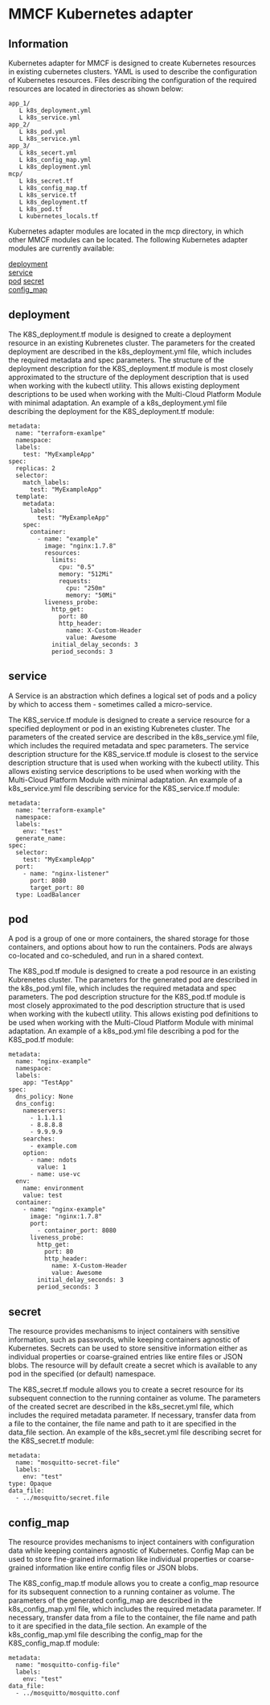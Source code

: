 # MMCF Kubernetes adapter
## Information

Kubernetes adapter for MMCF is designed to create Kubernetes resources in existing cubernetes clusters.
YAML is used to describe the configuration of Kubernetes resources. Files describing the configuration of the
required resources are located in directories as shown below:
```yamlex
app_1/
   L k8s_deployment.yml
   L k8s_service.yml
app_2/
   L k8s_pod.yml
   L k8s_service.yml
app_3/
   L k8s_secert.yml
   L k8s_config_map.yml
   L k8s_deployment.yml
mcp/
   L k8s_secret.tf
   L k8s_config_map.tf
   L k8s_service.tf
   L k8s_deployment.tf
   L k8s_pod.tf
   L kubernetes_locals.tf
```
Kubernetes adapter modules are located in the mcp directory, in which other MMCF modules can be located.
The following Kubernetes adapter modules are currently available:

[deployment](#deployment)  
[service](#service)     
[pod](#pod)
[secret](#secret)  
[config_map](#config_map)  

## deployment

The K8S_deployment.tf module is designed to create a deployment resource in an existing Kubrenetes cluster.
The parameters for the created deployment are described in the k8s_deployment.yml file, which includes
the required metadata and spec parameters.
The structure of the deployment description for the K8S_deployment.tf module is most closely approximated
to the structure of the deployment description that is used when working with the kubectl utility.
This allows existing deployment descriptions to be used when working with the Multi-Cloud Platform Module with minimal adaptation.
An example of a k8s_deployment.yml file describing the deployment for the K8S_deployment.tf module:

```yamlex
metadata:
  name: "terraform-examlpe"
  namespace:
  labels:
    test: "MyExampleApp"
spec:
  replicas: 2
  selector:
    match_labels:
      test: "MyExampleApp"
  template:
    metadata:
      labels:
        test: "MyExampleApp"
    spec:
      container:
        - name: "example"
          image: "nginx:1.7.8"
          resources:
            limits:
              cpu: "0.5"
              memory: "512Mi"
              requests:
                cpu: "250m"
                memory: "50Mi"
          liveness_probe:
            http_get:
              port: 80
              http_header:
                name: X-Custom-Header
                value: Awesome
            initial_delay_seconds: 3
            period_seconds: 3
```

## service

A Service is an abstraction which defines a logical set of pods and a policy by which to access them - sometimes called a micro-service.

The K8S_service.tf module is designed to create a service resource for a specified deployment or pod in an existing Kubrenetes cluster.
The parameters of the created service are described in the k8s_service.yml file, which includes the required metadata and spec parameters.
The service description structure for the K8S_service.tf module is closest to the service description
structure that is used when working with the kubectl utility.
This allows existing service descriptions to be used when working with the
Multi-Cloud Platform Module with minimal adaptation.
An example of a k8s_service.yml file describing service for the K8S_service.tf module:

```yamlex
metadata:
  name: "terraform-example"
  namespace:
  labels:
    env: "test"
  generate_name:
spec:
  selector:
    test: "MyExampleApp"
  port:
    - name: "nginx-listener"
      port: 8080
      target_port: 80
  type: LoadBalancer

```

## pod

A pod is a group of one or more containers, the shared storage for those containers, and options about how to run the containers.
Pods are always co-located and co-scheduled, and run in a shared context.

The K8S_pod.tf module is designed to create a pod resource in an existing Kubrenetes cluster.
The parameters for the generated pod are described in the k8s_pod.yml file, which includes
the required metadata and spec parameters.
The pod description structure for the K8S_pod.tf module is most closely approximated
to the pod description structure that is used when working with the kubectl utility.
This allows existing pod definitions to be used when working with the Multi-Cloud Platform Module with minimal adaptation.
An example of a k8s_pod.yml file describing a pod for the K8S_pod.tf module:

```yamlex
metadata:
  name: "nginx-example"
  namespace:
  labels:
    app: "TestApp"
spec:
  dns_policy: None
  dns_config:
    nameservers:
      - 1.1.1.1
      - 8.8.8.8
      - 9.9.9.9
    searches:
      - example.com
    option:
      - name: ndots
        value: 1
      - name: use-vc
  env:
    name: environment
    value: test
  container:
    - name: "nginx-example"
      image: "nginx:1.7.8"
      port:
        - container_port: 8080
      liveness_probe:
        http_get:
          port: 80
          http_header:
            name: X-Custom-Header
            value: Awesome
        initial_delay_seconds: 3
        period_seconds: 3
```

## secret

The resource provides mechanisms to inject containers with sensitive information, such as passwords,
while keeping containers agnostic of Kubernetes. Secrets can be used to store sensitive information
either as individual properties or coarse-grained entries like entire files or JSON blobs.
The resource will by default create a secret which is available to any pod in the specified (or default) namespace.

The K8S_secret.tf module allows you to create a secret resource for its subsequent connection to the running container as volume.
The parameters of the created secret are described in the k8s_secret.yml file, which includes the required metadata parameter.
If necessary, transfer data from a file to the container, the file name and path to it are specified in the data_file section.
An example of the k8s_secret.yml file describing secret for the K8S_secret.tf module:

```yamlex
metadata:
  name: "mosquitto-secret-file"
  labels:
    env: "test"
type: Opaque
data_file:
  - ../mosquitto/secret.file
```

## config_map

The resource provides mechanisms to inject containers with configuration data while keeping
containers agnostic of Kubernetes. Config Map can be used to store fine-grained information like
individual properties or coarse-grained information like entire config files or JSON blobs.

The K8S_config_map.tf module allows you to create a config_map resource for its subsequent connection
to a running container as volume. The parameters of the generated config_map are described in the k8s_config_map.yml file,
which includes the required metadata parameter.
If necessary, transfer data from a file to the container, the file name and path to it are specified in the data_file section.
An example of the k8s_config_map.yml file describing the config_map for the K8S_config_map.tf module:

```yamlex
metadata:
  name: "mosquitto-config-file"
  labels:
    env: "test"
data_file:
  - ../mosquitto/mosquitto.conf
```
